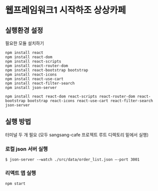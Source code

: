 # 웹프레임워크1 시작하조 상상카페

## 실행환경 설정
필요한 모듈 설치하기
```
npm install react
npm install react-dom
npm install react-scripts
npm install react-router-dom
npm install react-bootstrap bootstrap
npm install react-icons
npm install react-use-cart
npm install react-filter-search
npm install json-server
```
```
npm install react react-dom react-scripts react-router-dom react-bootstrap bootstrap react-icons react-use-cart react-filter-search json-server
```

## 실행 방법
터미널 두 개 필요 (모두 sangsang-cafe 프로젝트 루트 디렉토리 밑에서 실행)
### 로컬 json 서버 실행
```
$ json-server -—watch ./src/data/order_list.json —-port 3001
```
### 리액트 앱 실행
```
npm start
```
